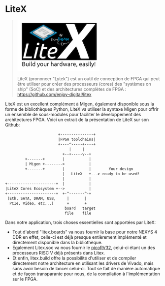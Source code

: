 # LiteX

> ![LiteX](./Images/LiteX.png)
>
> LiteX (prononcer "Lytek") est un outil de conception de FPGA qui peut être utiliser pour créer des processeurs (cores) des "systèmes on ship" (SoC) et des architectures complètes de FPGA : https://github.com/enjoy-digital/litex

LiteX est un excellent complément à Migen, également disponible sous la forme de bibliothèques Python, LiteX va utiliser la syntaxe Migen pour offrir un ensemble de sous-modules pour faciliter le développement des architectures FPGA. Voici un extrait de la présentation de LiteX sur son Github:

```
                        +---------------+
                        |FPGA toolchains|
                        +----^-----+----+
                             |     |
                          +--+-----v--+
         +-------+        |           |
         | Migen +-------->           |
         +-------+        |           |        Your design
                          |   LiteX   +---> ready to be used!
                          |           |
+----------------------+  |           |
|LiteX Cores Ecosystem +-->           |
+----------------------+  +-^-------^-+
 (Eth, SATA, DRAM, USB,     |       |
  PCIe, Video, etc...)      +       +
                           board   target
                           file    file
```

Dans notre application, trois choses essentielles sont apportées par LiteX:

- Tout d'abord "litex.boards" va nous fournir la base pour notre NEXYS 4 DDR en effet, celle-ci est déjà presque entièrement implémenté et directement disponible dans la bibliothèque.
- Egalement Litex.soc va nous fournir le [picoRV32](https://github.com/cliffordwolf/picorv32), celui-ci étant un des processeurs RISC V déjà présents dans Litex.
- Et enfin, litex.build offre la possibilité d'utiliser et de compiler directement notre architecture en utilisant les drivers de Vivado, mais sans avoir besoin de lancer celui-ci. Tout se fait de manière automatique et de façon transparante pour nous, de la compilation à l'implémentation sur le FPGA.
